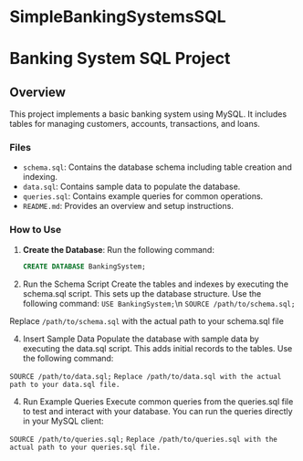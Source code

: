 # SimpleBankingSystemsSQL

# Banking System SQL Project

## Overview
This project implements a basic banking system using MySQL. It includes tables for managing customers, accounts, transactions, and loans.

### Files
- `schema.sql`: Contains the database schema including table creation and indexing.
- `data.sql`: Contains sample data to populate the database.
- `queries.sql`: Contains example queries for common operations.
- `README.md`: Provides an overview and setup instructions.

### How to Use
1. **Create the Database**: Run the following command:
   ```sql
   CREATE DATABASE BankingSystem;
2. Run the Schema Script
Create the tables and indexes by executing the schema.sql script. This sets up the database structure. Use the following command:
`USE BankingSystem;`\n
`SOURCE /path/to/schema.sql;`


Replace `/path/to/schema.sql` with the actual path to your schema.sql file

4. Insert Sample Data
Populate the database with sample data by executing the data.sql script. This adds initial records to the tables. Use the following command:

`SOURCE /path/to/data.sql;`
`Replace /path/to/data.sql with the actual path to your data.sql file.`

4. Run Example Queries
Execute common queries from the queries.sql file to test and interact with your database. You can run the queries directly in your MySQL client:

`SOURCE /path/to/queries.sql;`
`Replace /path/to/queries.sql with the actual path to your queries.sql file.`
